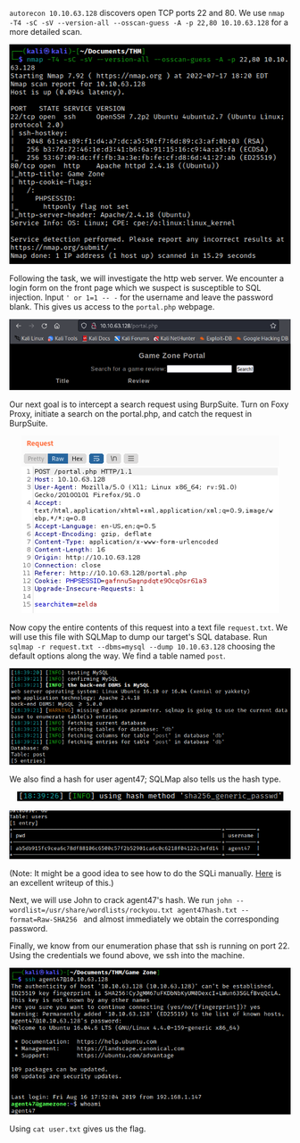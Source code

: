 `autorecon 10.10.63.128` discovers open TCP ports 22 and 80. We use `nmap -T4 -sC -sV --version-all --osscan-guess -A -p 22,80 10.10.63.128` for a more detailed scan.

<center>

![9916f7d7f6c49c76455d68cef78841c2.png](/Game%20Zone/_resources/9916f7d7f6c49c76455d68cef78841c2-1.png)

</center>

Following the task, we will investigate the http web server. We encounter a login form on the front page which we suspect is susceptible to SQL injection. Input `' or 1=1 -- -` for the username and leave the password blank. This gives us access to the `portal.php` webpage.

<center>

![5e2ce6cfa84fb3304ac174847809f7ea.png](/Game%20Zone/_resources/5e2ce6cfa84fb3304ac174847809f7ea-1.png)

</center>

Our next goal is to intercept a search request using BurpSuite. Turn on Foxy Proxy, initiate a search on the portal.php, and catch the request in BurpSuite.

<center>

![e2b4cafa8bdc0bb0d1f6462c886638d6.png](/Game%20Zone/_resources/e2b4cafa8bdc0bb0d1f6462c886638d6-1.png)

</center>

Now copy the entire contents of this request into a text file `request.txt`. We will use this file with SQLMap to dump our target's SQL database. Run `sqlmap -r request.txt --dbms=mysql --dump 10.10.63.128` choosing the default options along the way. We find a table named `post`.

<center>

![fbe24360509738e502c615ceed086581.png](/Game%20Zone/_resources/fbe24360509738e502c615ceed086581-1.png)

</center>

We also find a hash for user agent47; SQLMap also tells us the hash type.

<center>

![2bb7f59482fb40ffe0467fda0db6ce38.png](/Game%20Zone/_resources/2bb7f59482fb40ffe0467fda0db6ce38-1.png)

![e0568d22708b92a5afb0e6160102d556.png](/Game%20Zone/_resources/e0568d22708b92a5afb0e6160102d556-1.png)

</center>

(Note: It might be a good idea to see how to do the SQLi manually. [Here](https://5ysk3y.github.io/thm/guides/gamezone/) is an excellent writeup of this.)

Next, we will use John to crack agent47's hash. We run `john --wordlist=/usr/share/wordlists/rockyou.txt agent47hash.txt --format=Raw-SHA256
` and almost immediately we obtain the corresponding password.

Finally, we know from our enumeration phase that ssh is running on port 22. Using the credentials we found above, we ssh into the machine.

<center>

![0e454a1c15ac625327ebf80b18ce0298.png](/Game%20Zone/_resources/0e454a1c15ac625327ebf80b18ce0298-1.png)

</center>

Using `cat user.txt` gives us the flag.